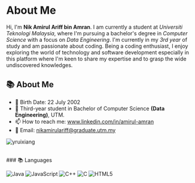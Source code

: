 
<html>
<body>
  <h1>About Me</h1>
    <p>
        Hi, I'm <strong>Nik Amirul Ariff bin Amran</strong>. I am currently a student at <em>Universiti Teknologi Malaysia</em>, where I'm pursuing a bachelor's degree in <em>Computer Science</em> with a focus on <em>Data Engineering</em>. I'm currently in my <em>3rd year</em> of study and am passionate about coding. Being a coding enthusiast, I enjoy exploring the world of technology and software development especially in this platform where I'm keen to share my expertise and to grasp the wide undiscovered knowledges.
    </p>

## 📚 About Me

- 💬 Birth Date: 22 July 2002
- 🌱 Third-year student in Bachelor of Computer Science **(Data Engineering)**, UTM.
- 📫 How to reach me: www.linkedin.com/in/amirul-amran
- 🤝 Email: nikamirulariff@graduate.utm.my

<p align="left"> <img src="https://komarev.com/ghpvc/?username=yruixiang&label=Profile%20views&color=0e75b6&style=flat" alt="yruixiang" /> </p>
<br>
### 📚 Languages


  ![Java](https://img.shields.io/badge/java-%23ED8B00.svg?style=for-the-badge&logo=openjdk&logoColor=white)
  ![JavaScript](https://img.shields.io/badge/javascript-%23323330.svg?style=for-the-badge&logo=javascript&logoColor=%23F7DF1E)
  ![C++](https://img.shields.io/badge/c++-%2300599C.svg?style=for-the-badge&logo=c%2B%2B&logoColor=white)
  ![C](https://img.shields.io/badge/c-%2300599C.svg?style=for-the-badge&logo=c&logoColor=white)
  ![HTML5](https://img.shields.io/badge/html5-%23E34F26.svg?style=for-the-badge&logo=html5&logoColor=white)

 
</html>

